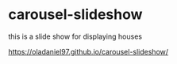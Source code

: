 # carousel-slideshow
this is a slide show for displaying houses


https://oladaniel97.github.io/carousel-slideshow/
